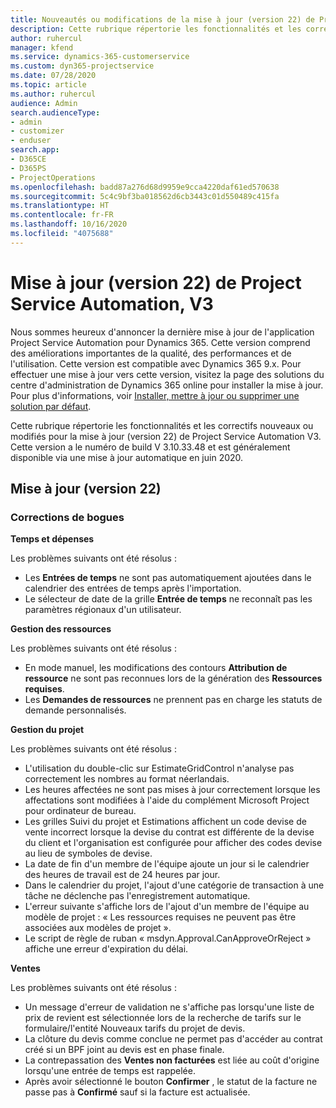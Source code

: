 ```yaml
---
title: Nouveautés ou modifications de la mise à jour (version 22) de Project Service Automation (correctif logiciel), V3
description: Cette rubrique répertorie les fonctionnalités et les correctifs disponibles pour la mise à jour (version 22) de Project Service Automation, V3.
author: ruhercul
manager: kfend
ms.service: dynamics-365-customerservice
ms.custom: dyn365-projectservice
ms.date: 07/28/2020
ms.topic: article
ms.author: ruhercul
audience: Admin
search.audienceType:
- admin
- customizer
- enduser
search.app:
- D365CE
- D365PS
- ProjectOperations
ms.openlocfilehash: badd87a276d68d9959e9cca4220daf61ed570638
ms.sourcegitcommit: 5c4c9bf3ba018562d6cb3443c01d550489c415fa
ms.translationtype: HT
ms.contentlocale: fr-FR
ms.lasthandoff: 10/16/2020
ms.locfileid: "4075688"
---
```

# <a name="project-service-automation-update-release-22-v3"></a>Mise à jour (version 22) de Project Service Automation, V3

Nous sommes heureux d'annoncer la dernière mise à jour de l'application Project Service Automation pour Dynamics 365. Cette version comprend des améliorations importantes de la qualité, des performances et de l'utilisation. Cette version est compatible avec Dynamics 365 9.x. Pour effectuer une mise à jour vers cette version, visitez la page des solutions du centre d'administration de Dynamics 365 online pour installer la mise à jour. Pour plus d'informations, voir [Installer, mettre à jour ou supprimer une solution par défaut](https://docs.microsoft.com/power-platform/admin/install-remove-preferred-solution).

Cette rubrique répertorie les fonctionnalités et les correctifs nouveaux ou modifiés pour la mise à jour (version 22) de Project Service Automation V3. Cette version a le numéro de build V 3.10.33.48 et est généralement disponible via une mise à jour automatique en juin 2020.

## <a name="update-release-22"></a>Mise à jour (version 22)

### <a name="bug-fixes"></a>Corrections de bogues



**Temps et dépenses**

Les problèmes suivants ont été résolus :

- Les **Entrées de temps** ne sont pas automatiquement ajoutées dans le calendrier des entrées de temps après l'importation.
- Le sélecteur de date de la grille **Entrée de temps** ne reconnaît pas les paramètres régionaux d'un utilisateur.

**Gestion des ressources**

Les problèmes suivants ont été résolus :

- En mode manuel, les modifications des contours **Attribution de ressource** ne sont pas reconnues lors de la génération des **Ressources requises**.
- Les **Demandes de ressources** ne prennent pas en charge les statuts de demande personnalisés.

**Gestion du projet**

Les problèmes suivants ont été résolus :

- L'utilisation du double-clic sur EstimateGridControl n'analyse pas correctement les nombres au format néerlandais.
- Les heures affectées ne sont pas mises à jour correctement lorsque les affectations sont modifiées à l'aide du complément Microsoft Project pour ordinateur de bureau.
- Les grilles Suivi du projet et Estimations affichent un code devise de vente incorrect lorsque la devise du contrat est différente de la devise du client et l'organisation est configurée pour afficher des codes devise au lieu de symboles de devise.
- La date de fin d'un membre de l'équipe ajoute un jour si le calendrier des heures de travail est de 24 heures par jour.
- Dans le calendrier du projet, l'ajout d'une catégorie de transaction à une tâche ne déclenche pas l'enregistrement automatique.
- L'erreur suivante s'affiche lors de l'ajout d'un membre de l'équipe au modèle de projet : « Les ressources requises ne peuvent pas être associées aux modèles de projet ». 
- Le script de règle de ruban « msdyn.Approval.CanApproveOrReject » affiche une erreur d'expiration du délai.

**Ventes**

Les problèmes suivants ont été résolus :

- Un message d'erreur de validation ne s'affiche pas lorsqu'une liste de prix de revient est sélectionnée lors de la recherche de tarifs sur le formulaire/l'entité Nouveaux tarifs du projet de devis.
- La clôture du devis comme conclue ne permet pas d'accéder au contrat créé si un BPF joint au devis est en phase finale.
- La contrepassation des **Ventes non facturées** est liée au coût d'origine lorsqu'une entrée de temps est rappelée.
- Après avoir sélectionné le bouton **Confirmer** , le statut de la facture ne passe pas à **Confirmé** sauf si la facture est actualisée.
